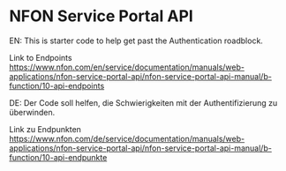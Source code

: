 # NFON Service Portal API

EN:
This is starter code to help get past the Authentication roadblock.

Link to Endpoints
https://www.nfon.com/en/service/documentation/manuals/web-applications/nfon-service-portal-api/nfon-service-portal-api-manual/b-function/10-api-endpoints

DE:
Der Code soll helfen, die Schwierigkeiten mit der Authentifizierung zu überwinden.

Link zu Endpunkten
https://www.nfon.com/de/service/documentation/manuals/web-applications/nfon-service-portal-api/nfon-service-portal-api-manual/b-function/10-api-endpunkte
